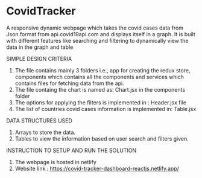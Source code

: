 # CovidTracker

A responsive dynamic webpage which takes the covid cases data from Json format from api.covid19api.com and displays itself in a graph. 
It is built with different features like searching and filtering to dynamically view the data in the graph and table  

SIMPLE DESIGN CRITERIA
1. The file contains mainly 3 folders i.e., app for creating the redux store, components which contains all the components and services which contains files for fetching data from the api.
3. The file containg the chart is named as: Chart.jsx in the components folder
4. The options for applying the filters is implemented in : Header.jsx file
5. The list of countries covid cases information is implemented in: Table.jsx

DATA STRUCTURES USED 
1. Arrays to store the data.
2. Tables to view the information based on user search and filters given.

INSTRUCTION TO SETUP AND RUN THE SOLUTION
1. The webpage is hosted in netlify
2. Website link : https://covid-tracker-dashboard-reactjs.netlify.app/
